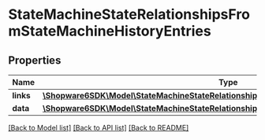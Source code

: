 # StateMachineStateRelationshipsFromStateMachineHistoryEntries

## Properties
Name | Type | Description | Notes
------------ | ------------- | ------------- | -------------
**links** | [**\Shopware6SDK\Model\StateMachineStateRelationshipsFromStateMachineHistoryEntriesLinks**](StateMachineStateRelationshipsFromStateMachineHistoryEntriesLinks.md) |  | [optional] 
**data** | [**\Shopware6SDK\Model\StateMachineStateRelationshipsFromStateMachineHistoryEntriesData[]**](StateMachineStateRelationshipsFromStateMachineHistoryEntriesData.md) |  | [optional] 

[[Back to Model list]](../../README.md#documentation-for-models) [[Back to API list]](../../README.md#documentation-for-api-endpoints) [[Back to README]](../../README.md)

